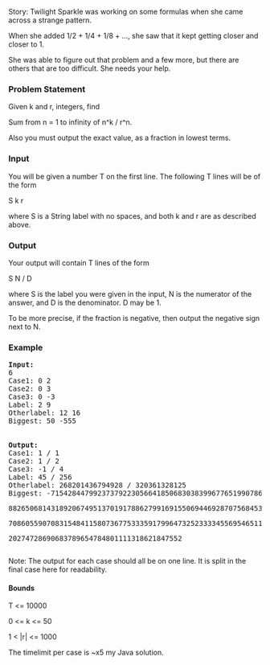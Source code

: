 <p>Story:
Twilight Sparkle was working on some formulas when she came across a strange pattern.
</p><p>When she added 1/2 + 1/4 + 1/8 + ..., she saw that it kept getting closer and closer to 1.

</p><p>She was able to figure out that problem and a few more, but there are others that are too difficult.  She needs your help.

</p><h3>Problem Statement</h3>
<p>Given k and r, integers, find
</p><p>Sum from n = 1 to infinity of n^k / r^n.
</p><p>Also you must output the exact value, as a fraction in lowest terms.

</p><h3>Input</h3>
<p>You will be given a number T on the first line.  The following T lines will be of the form
</p><p>S k r
</p><p>where S is a String label with no spaces, and both k and r are as described above.

</p><h3>Output</h3>
<p>Your output will contain T lines of the form
</p><p> S N / D
</p><p> where S is the label you were given in the input, N is the numerator of the answer, and D is the denominator.  D may be 1.
</p><p>To be more precise, if the fraction is negative, then output the negative sign next to N.

</p><h3>Example</h3>

<pre><b>Input:</b>
6
Case1: 0 2
Case2: 0 3
Case3: 0 -3
Label: 2 9
Otherlabel: 12 16
Biggest: 50 -555


<b>Output:</b>
Case1: 1 / 1
Case2: 1 / 2
Case3: -1 / 4
Label: 45 / 256
Otherlabel: 268201436794928 / 320361328125
Biggest: -71542844799237379223056641850683038399677651990786654293842285446351016224553939010
<p>882650681431892067495137019178862799169155069446928707568453465 / 
</p><p>7086055907083154841158073677533359179964732523333455695465110902606507148230087594593
</p><p>20274728690683789654784801111318621847552
</p></pre>
Note: The output for each case should all be on one line.  It is split in the final case here for readability.
<h4>Bounds</h4>
<p>T &lt;= 10000
</p><p>0 &lt;= k &lt;= 50
</p><p>1 &lt; |r| &lt;= 1000
</p><p> The timelimit per case is ~x5 my Java solution.
</p>